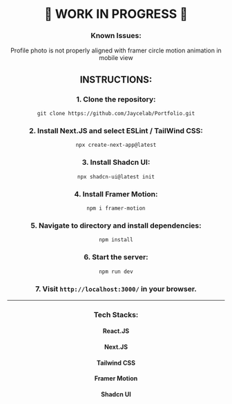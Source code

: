 <div align="center">

# 🚧 WORK IN PROGRESS 🚧

### Known Issues:

Profile photo is not properly aligned with framer circle motion animation in mobile view

## INSTRUCTIONS:

### 1. Clone the repository:

`git clone https://github.com/Jaycelab/Portfolio.git`

### 2. Install Next.JS and select ESLint / TailWind CSS:

`npx create-next-app@latest`

### 3. Install Shadcn UI:

`npx shadcn-ui@latest init`

### 4. Install Framer Motion:

`npm i framer-motion`

### 5. Navigate to directory and install dependencies:

`npm install`

### 6. Start the server:

`npm run dev`

### 7. Visit `http://localhost:3000/` in your browser.

<hr>

### Tech Stacks:

#### React.JS

#### Next.JS

#### Tailwind CSS

#### Framer Motion

#### Shadcn UI

</div>
